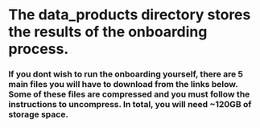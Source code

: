 # The data_products directory stores the results of the onboarding process. 
### If you dont wish to run the onboarding yourself, there are 5 main files you will have to download from the links below. Some of these files are compressed and you must follow the instructions to uncompress. In total, you will need ~120GB of storage space.
